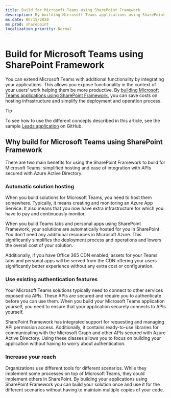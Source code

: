 ```yaml
---
title: Build for Microsoft Teams using SharePoint Framework
description: By building Microsoft Teams applications using SharePoint Framework, you can save costs on hosting infrastructure and simplify the deployment and operation process.
ms.date: 06/15/2020
ms.prod: sharepoint
localization_priority: Normal
---
```


# Build for Microsoft Teams using SharePoint Framework

You can extend Microsoft Teams with additional functionality by integrating your applications. This allows you expose functionality in the context of your users’ work helping them be more productive. By [building Microsoft Teams applications using SharePoint Framework](integrate-with-teams-introduction.md), you can save costs on hosting infrastructure and simplify the deployment and operation process.

> [!TIP]
> To see how to use the different concepts described in this article, see the sample [Leads application](https://github.com/pnp/sp-dev-solutions/tree/master/solutions/LeadsLOBSolution) on GitHub.

## Why build for Microsoft Teams using SharePoint Framework

There are two main benefits for using the SharePoint Framework to build for Microsoft Teams: simplified hosting and ease of integration with APIs secured with Azure Active Directory.

### Automatic solution hosting

When you build solutions for Microsoft Teams, you need to host them somewhere. Typically, it means creating and monitoring an Azure App Service. It also means that you now have extra infrastructure for which you have to pay and continuously monitor.

When you build Teams tabs and personal apps using SharePoint Framework, your solutions are automatically hosted for you in SharePoint. You don’t need any additional resources in Microsoft Azure. This significantly simplifies the deployment process and operations and lowers the overall cost of your solution.

Additionally, if you have Office 365 CDN enabled, assets for your Teams tabs and personal apps will be served from the CDN offering your users significantly better experience without any extra cost or configuration.

### Use existing authentication features

Your Microsoft Teams solutions typically need to connect to other services exposed via APIs. These APIs are secured and require you to authenticate before you can use them. When you build your Microsoft Teams application yourself, you need to ensure that your application securely connects to APIs yourself.

SharePoint Framework has integrated support for requesting and managing API permission access. Additionally, it contains ready-to-use libraries for communicating with the Microsoft Graph and other APIs secured with Azure Active Directory. Using these classes allows you to focus on building your application without having to worry about authentication.

### Increase your reach

Organizations use different tools for different scenarios. While they implement some processes on top of Microsoft Teams, they could implement others in SharePoint. By building your applications using SharePoint Framework you can build your solution once and use it for the different scenarios without having to maintain multiple copies of your code.
